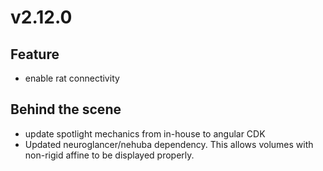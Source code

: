 # v2.12.0

## Feature

- enable rat connectivity

## Behind the scene

- update spotlight mechanics from in-house to angular CDK
- Updated neuroglancer/nehuba dependency. This allows volumes with non-rigid affine to be displayed properly.
